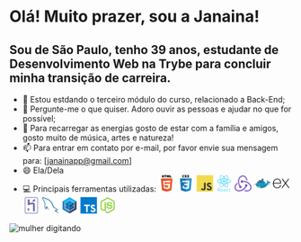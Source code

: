 # Olá! Muito prazer, sou a Janaina! 
## Sou de São Paulo, tenho 39 anos, estudante de Desenvolvimento Web na Trybe para concluir minha transição de carreira.

- 🔭 Estou estdando o terceiro módulo do curso, relacionado a Back-End;
- 💬 Pergunte-me o que quiser. Adoro ouvir as pessoas e ajudar no que for possível;
- 🌱 Para recarregar as energias gosto de estar com a família e amigos, gosto muito de música, artes e natureza! 
- 📫 Para entrar em contato por e-mail, por favor envie sua mensagem para: [janainapp@gmail.com]
- 😄 Ela/Dela
- :computer: Principais ferramentas utilizadas:
<img src="https://raw.githubusercontent.com/devicons/devicon/master/icons/html5/html5-original-wordmark.svg" alt="html5" width="30" height="30"> <img src="https://raw.githubusercontent.com/devicons/devicon/master/icons/css3/css3-original-wordmark.svg" alt="css" width="30" height="30"> <img src="https://raw.githubusercontent.com/devicons/devicon/master/icons/javascript/javascript-original.svg" alt="java script" width="30" height="30"> <img src="https://raw.githubusercontent.com/devicons/devicon/master/icons/react/react-original-wordmark.svg" alt="react" width="30" height="30"> <img src="https://raw.githubusercontent.com/devicons/devicon/master/icons/redux/redux-original.svg" alt="redux" width="30" heigth="30"> <img src="https://raw.githubusercontent.com/devicons/devicon/1119b9f84c0290e0f0b38982099a2bd027a48bf1/icons/docker/docker-original.svg" alt="docker" width="30" heigth="30"> <img src="https://raw.githubusercontent.com/devicons/devicon/1119b9f84c0290e0f0b38982099a2bd027a48bf1/icons/express/express-original.svg" alt="express" width="30" heigth="30"> <img src="https://raw.githubusercontent.com/devicons/devicon/1119b9f84c0290e0f0b38982099a2bd027a48bf1/icons/heroku/heroku-original.svg" alt="heroku" width="30" heigth="30"> <img src="https://raw.githubusercontent.com/devicons/devicon/1119b9f84c0290e0f0b38982099a2bd027a48bf1/icons/mysql/mysql-original.svg" alt="mysql" width="30" heigth="30"> <img src="https://raw.githubusercontent.com/devicons/devicon/1119b9f84c0290e0f0b38982099a2bd027a48bf1/icons/sequelize/sequelize-original.svg" alt="sequelize" width="30" heigth="30"> <img src="https://raw.githubusercontent.com/devicons/devicon/1119b9f84c0290e0f0b38982099a2bd027a48bf1/icons/typescript/typescript-plain.svg" alt="typescript" width="30" heigth="30"> <img src="https://raw.githubusercontent.com/devicons/devicon/1119b9f84c0290e0f0b38982099a2bd027a48bf1/icons/nodejs/nodejs-original.svg" alt="modejs" width="30" heigth="30"> 

<img src="https://media.giphy.com/media/TRUJ0BJOxOmru/giphy.gif" alt="mulher digitando">
